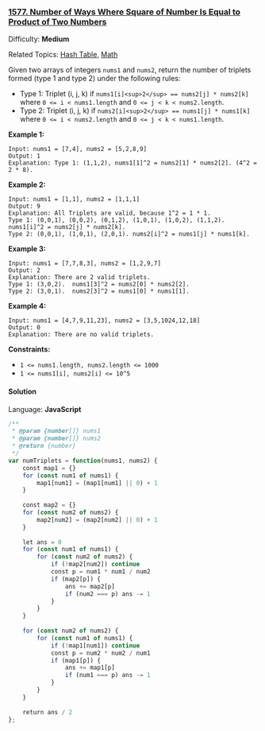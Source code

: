 ### [1577\. Number of Ways Where Square of Number Is Equal to Product of Two Numbers](https://leetcode.com/problems/number-of-ways-where-square-of-number-is-equal-to-product-of-two-numbers/)

Difficulty: **Medium**  

Related Topics: [Hash Table](https://leetcode.com/tag/hash-table/), [Math](https://leetcode.com/tag/math/)


Given two arrays of integers `nums1` and `nums2`, return the number of triplets formed (type 1 and type 2) under the following rules:

*   Type 1: Triplet (i, j, k) if `nums1[i]<sup>2</sup> == nums2[j] * nums2[k]` where `0 <= i < nums1.length` and `0 <= j < k < nums2.length`.
*   Type 2: Triplet (i, j, k) if `nums2[i]<sup>2</sup> == nums1[j] * nums1[k]` where `0 <= i < nums2.length` and `0 <= j < k < nums1.length`.

**Example 1:**

```
Input: nums1 = [7,4], nums2 = [5,2,8,9]
Output: 1
Explanation: Type 1: (1,1,2), nums1[1]^2 = nums2[1] * nums2[2]. (4^2 = 2 * 8). 
```

**Example 2:**

```
Input: nums1 = [1,1], nums2 = [1,1,1]
Output: 9
Explanation: All Triplets are valid, because 1^2 = 1 * 1.
Type 1: (0,0,1), (0,0,2), (0,1,2), (1,0,1), (1,0,2), (1,1,2).  nums1[i]^2 = nums2[j] * nums2[k].
Type 2: (0,0,1), (1,0,1), (2,0,1). nums2[i]^2 = nums1[j] * nums1[k].
```

**Example 3:**

```
Input: nums1 = [7,7,8,3], nums2 = [1,2,9,7]
Output: 2
Explanation: There are 2 valid triplets.
Type 1: (3,0,2).  nums1[3]^2 = nums2[0] * nums2[2].
Type 2: (3,0,1).  nums2[3]^2 = nums1[0] * nums1[1].
```

**Example 4:**

```
Input: nums1 = [4,7,9,11,23], nums2 = [3,5,1024,12,18]
Output: 0
Explanation: There are no valid triplets.
```

**Constraints:**

*   `1 <= nums1.length, nums2.length <= 1000`
*   `1 <= nums1[i], nums2[i] <= 10^5`


#### Solution

Language: **JavaScript**

```javascript
/**
 * @param {number[]} nums1
 * @param {number[]} nums2
 * @return {number}
 */
var numTriplets = function(nums1, nums2) {
    const map1 = {}
    for (const num1 of nums1) {
        map1[num1] = (map1[num1] || 0) + 1
    }
    
    const map2 = {}
    for (const num2 of nums2) {
        map2[num2] = (map2[num2] || 0) + 1
    }
    
    let ans = 0
    for (const num1 of nums1) {
        for (const num2 of nums2) {
            if (!map2[num2]) continue
            const p = num1 * num1 / num2
            if (map2[p]) {
                ans += map2[p]
                if (num2 === p) ans -= 1
            }
        }
    }
    
    for (const num2 of nums2) {
        for (const num1 of nums1) {
            if (!map1[num1]) continue
            const p = num2 * num2 / num1
            if (map1[p]) {
                ans += map1[p]
                if (num1 === p) ans -= 1
            }
        }
    }
    
    return ans / 2
};
```